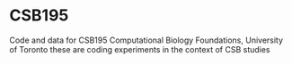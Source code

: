 # CSB195
Code and data for CSB195 Computational Biology Foundations, University of Toronto
these are coding experiments in the context of CSB studies
